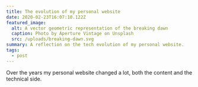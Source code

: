 ```yaml
---
title: The evolution of my personal website
date: 2020-02-23T16:07:10.122Z
featured_image:
  alt: A vector geometric representation of the breaking dawn
  caption: Photo by Aperture Vintage on Unsplash
  src: /uploads/breaking-dawn.svg
summary: A reflection on the tech evolution of my personal website.
tags:
  - post
---
```


Over the years my personal website changed a lot, both the content and the technical side.
